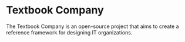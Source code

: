 # Textbook Company

The Textbook Company is an open-source project that aims to create a reference framework for designing IT organizations.
